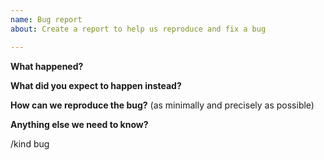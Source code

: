 ```yaml
---
name: Bug report
about: Create a report to help us reproduce and fix a bug

---
```


<!-- Please use this template for reporting bugs and provide as much info as possible. Not doing so may result in your bug not being addressed in a timely manner. Thanks!-->

**What happened?**

**What did you expect to happen instead?**

**How can we reproduce the bug?** (as minimally and precisely as possible)

**Anything else we need to know?**


<!-- DO NOT EDIT BELOW THIS LINE -->
/kind bug
